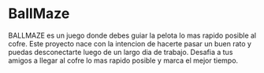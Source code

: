 # BallMaze

BALLMAZE es un juego donde debes guiar la pelota lo mas rapido posible al cofre. Este proyecto nace con la intencion de hacerte pasar un buen rato y puedas desconectarte luego de un largo dia de trabajo. Desafia a tus amigos a llegar al cofre lo mas rapido posible y marca el mejor tiempo.
